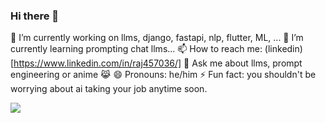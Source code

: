 ### Hi there 👋

🔭 I’m currently working on llms, django, fastapi, nlp, flutter, ML, ...
🌱 I’m currently learning prompting chat llms...
📫 How to reach me: (linkedin)[https://www.linkedin.com/in/raj457036/]
💬 Ask me about llms, prompt engineering or anime 😹
😄 Pronouns: he/him
⚡ Fun fact: you shouldn't be worrying about ai taking your job anytime soon.

<!--
**raj457036/raj457036** is a ✨ _special_ ✨ repository because its `README.md` (this file) appears on your GitHub profile.

Here are some ideas to get you started:

- 🔭 I’m currently working on ...
- 🌱 I’m currently learning ...
- 👯 I’m looking to collaborate on ...
- 🤔 I’m looking for help with ...
- 💬 Ask me about ...
- 📫 How to reach me: ...
- 😄 Pronouns: ...
- ⚡ Fun fact: ...
-->
![](https://hit.yhype.me/github/profile?user_id=19155680&color=00cc1a)

